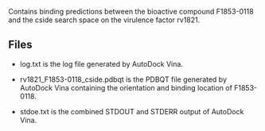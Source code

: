 Contains binding predictions between the bioactive compound F1853-0118 and the cside search space on the virulence factor rv1821.

## Files

- log.txt is the log file generated by AutoDock Vina.

- rv1821_F1853-0118_cside.pdbqt is the PDBQT file generated by AutoDock Vina containing the orientation and binding location of F1853-0118.

- stdoe.txt is the combined STDOUT and STDERR output of AutoDock Vina.

